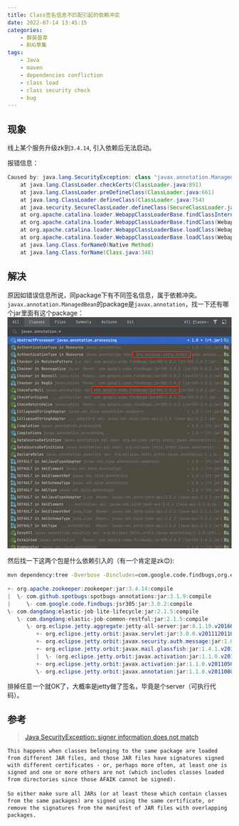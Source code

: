 ```yaml
---
title: Class签名信息不匹配引起的依赖冲突
date: 2022-07-14 13:45:15
categories:
    - 群英荟萃
    - BUG草集
tags:
    - Java
    - maven
    - dependencies confliction
    - class load
    - class security check
    - bug
---
```


## 现象
线上某个服务升级zk到`3.4.14`, 引入依赖后无法启动。

报错信息：
```java
Caused by: java.lang.SecurityException: class "javax.annotation.ManagedBean"'s signer information does not match signer information of other classes in the same package
	at java.lang.ClassLoader.checkCerts(ClassLoader.java:891)
	at java.lang.ClassLoader.preDefineClass(ClassLoader.java:661)
	at java.lang.ClassLoader.defineClass(ClassLoader.java:754)
	at java.security.SecureClassLoader.defineClass(SecureClassLoader.java:142)
	at org.apache.catalina.loader.WebappClassLoaderBase.findClassInternal(WebappClassLoaderBase.java:2408)
	at org.apache.catalina.loader.WebappClassLoaderBase.findClass(WebappClassLoaderBase.java:855)
	at org.apache.catalina.loader.WebappClassLoaderBase.loadClass(WebappClassLoaderBase.java:1327)
	at org.apache.catalina.loader.WebappClassLoaderBase.loadClass(WebappClassLoaderBase.java:1180)
	at java.lang.Class.forName0(Native Method)
	at java.lang.Class.forName(Class.java:348)
```
## 解决
原因如错误信息所说，同package下有不同签名信息，属于依赖冲突。`javax.annotation.ManagedBean`的package是`javax.annotation`，找一下还有哪个jar里面有这个package：
![搜索图](java-security-issue/scrshot0.png)

然后找一下这两个包是什么依赖引入的（有一个肯定是zk😊):
```bash
mvn dependency:tree -Dverbose -Dincludes=com.google.code.findbugs,org.eclipse.jetty.orbit
```

```java
+- org.apache.zookeeper:zookeeper:jar:3.4.14:compile
|  \- com.github.spotbugs:spotbugs-annotations:jar:3.1.9:compile
|     \- com.google.code.findbugs:jsr305:jar:3.0.2:compile
\- com.dangdang:elastic-job-lite-lifecycle:jar:2.1.5:compile
   \- com.dangdang:elastic-job-common-restful:jar:2.1.5:compile
      \- org.eclipse.jetty.aggregate:jetty-all-server:jar:8.1.19.v20160209:compile
         +- org.eclipse.jetty.orbit:javax.servlet:jar:3.0.0.v201112011016:compile
         +- org.eclipse.jetty.orbit:javax.security.auth.message:jar:1.0.0.v201108011116:compile
         +- org.eclipse.jetty.orbit:javax.mail.glassfish:jar:1.4.1.v201005082020:compile
         |  \- (org.eclipse.jetty.orbit:javax.activation:jar:1.1.0.v201105071233:compile - omitted for duplicate)
         +- org.eclipse.jetty.orbit:javax.activation:jar:1.1.0.v201105071233:compile
         \- org.eclipse.jetty.orbit:javax.annotation:jar:1.1.0.v201108011116:compile
```

排掉任意一个就OK了，大概率是jetty做了签名，毕竟是个server（可执行代码）。

## 参考
> [Java SecurityException: signer information does not match](https://stackoverflow.com/questions/2877262/java-securityexception-signer-information-does-not-match)

```text
This happens when classes belonging to the same package are loaded from different JAR files, and those JAR files have signatures signed with different certificates - or, perhaps more often, at least one is signed and one or more others are not (which includes classes loaded from directories since those AFAIK cannot be signed).

So either make sure all JARs (or at least those which contain classes from the same packages) are signed using the same certificate, or remove the signatures from the manifest of JAR files with overlapping packages.
```

